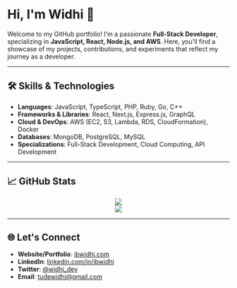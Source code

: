 # Hi, I'm Widhi 👋

Welcome to my GitHub portfolio! I'm a passionate **Full-Stack Developer**, specializing in **JavaScript, React, Node.js, and AWS**. Here, you'll find a showcase of my projects, contributions, and experiments that reflect my journey as a developer.

---

## 🛠️ Skills & Technologies

- **Languages**: JavaScript, TypeScript, PHP, Ruby, Go, C++
- **Frameworks & Libraries**: React, Next.js, Express.js, GraphQL
- **Cloud & DevOps**: AWS (EC2, S3, Lambda, RDS, CloudFormation), Docker
- **Databases**: MongoDB, PostgreSQL, MySQL
- **Specializations**: Full-Stack Development, Cloud Computing, API Development


---

## 📈 GitHub Stats

<p align="center">
  <img src="https://github-readme-stats.vercel.app/api?username=ibwidhi&show_icons=true&theme=default" />
  <br />
  <img src="https://github-readme-stats.vercel.app/api/top-langs/?username=ibwidhi&layout=compact&langs_count=6" />
</p>

---

## 🌐 Let's Connect

- **Website/Portfolio**: [ibwidhi.com](https://ibwidhi.com)
- **LinkedIn**: [linkedin.com/in/ibwidhi](https://linkedin.com/in/ibwidhi)
- **Twitter**: [@widhi_dev](https://twitter.com/ibwidhi)
- **Email**: tudewidhi@gmail.com

